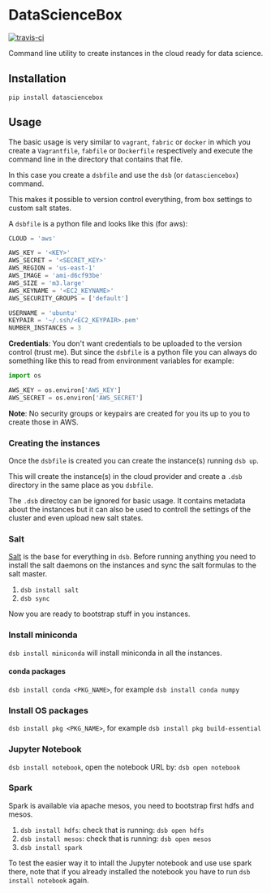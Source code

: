 # DataScienceBox

[![travis-ci](https://travis-ci.org/danielfrg/datasciencebox.svg)](https://travis-ci.org/danielfrg/datasciencebox)

Command line utility to create instances in the cloud ready for data science.

## Installation

`pip install datasciencebox`

## Usage

The basic usage is very similar to `vagrant`, `fabric` or `docker` in which you create a
`Vagrantfile`, `fabfile` or `Dockerfile` respectively and execute the command line
in the directory that contains that file.

In this case you create a `dsbfile` and use the `dsb` (or `datasciencebox`) command.

This makes it possible to version control everything, from box settings to custom salt states.

A `dsbfile` is a python file and looks like this (for aws):

```python
CLOUD = 'aws'

AWS_KEY = '<KEY>'
AWS_SECRET = '<SECRET_KEY>'
AWS_REGION = 'us-east-1'
AWS_IMAGE = 'ami-d6cf93be'
AWS_SIZE = 'm3.large'
AWS_KEYNAME = '<EC2_KEYNAME>'
AWS_SECURITY_GROUPS = ['default']

USERNAME = 'ubuntu'
KEYPAIR = '~/.ssh/<EC2_KEYPAIR>.pem'
NUMBER_INSTANCES = 3
```

**Credentials**: You don't want credentials to be uploaded to the version control (trust me).
But since the `dsbfile` is a python file you can always do something like this
to read from environment variables for example:

```python
import os

AWS_KEY = os.environ['AWS_KEY']
AWS_SECRET = os.environ['AWS_SECRET']
```

**Note**: No security groups or keypairs are created for you its up to you to create
those in AWS.

### Creating the instances

Once the `dsbfile` is created you can create the instance(s) running `dsb up`.

This will create the instance(s) in the cloud provider and create a `.dsb` directory
in the same place as you `dsbfile`.

The `.dsb` directoy can be ignored for basic usage. It contains metadata about the instances
but it can also be used to controll the settings of the cluster and even upload new salt states.

###  Salt

[Salt](https://github.com/saltstack/salt) is the base for everything in `dsb`. Before running
anything you need to install the salt daemons on the instances and
sync the salt formulas to the salt master.

1. `dsb install salt`
2. `dsb sync`

Now you are ready to bootstrap stuff in you instances.

### Install miniconda

`dsb install miniconda` will install miniconda in all the instances.

#### conda packages

`dsb install conda <PKG_NAME>`, for example `dsb install conda numpy`

### Install OS packages

`dsb install pkg <PKG_NAME>`, for example `dsb install pkg build-essential`

### Jupyter Notebook

`dsb install notebook`, open the notebook URL by: `dsb open notebook`

### Spark

Spark is available via apache mesos, you need to bootstrap first hdfs and mesos.

1. `dsb install hdfs`: check that is running: `dsb open hdfs`
2. `dsb install mesos`: check that is running: `dsb open mesos`
3. `dsb install spark`

To test the easier way it to intall the Jupyter notebook and use use spark there,
note that if you already installed the notebook you have to run `dsb install notebook`
again.
